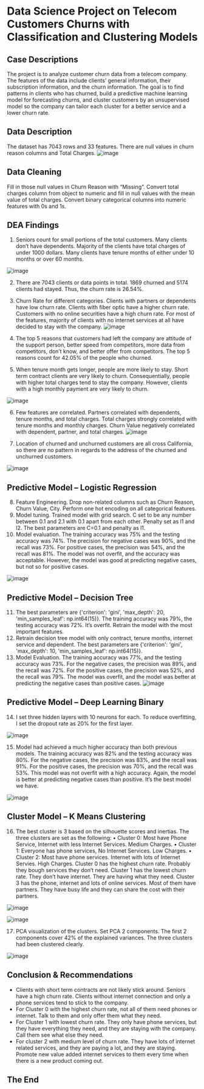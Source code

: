 # Data Science Project on Telecom Customers Churns with Classification and Clustering Models 

## Case Descriptions
The project is to analyze customer churn data from a telecom company. The features of the data include clients’ general information, their subscription information, and the churn information. The goal is to find patterns in clients who has churned, build a predictive machine learning model for forecasting churns, and cluster customers by an unsupervised model so the company can tailor each cluster for a better service and a lower churn rate.

## Data Description
The dataset has 7043 rows and 33 features. There are null values in churn reason columns and Total Charges.
![image](https://github.com/user-attachments/assets/1c342b4c-3208-4e1b-9de3-0dd7733a3611)

 
## Data Cleaning
Fill in those null values in Churn Reason with “Missing”.  Convert total charges column from object to numeric and fill in null values with the mean value of total charges.
Convert binary categorical columns into numeric features with 0s and 1s. 

## DEA Findings
1.	Seniors count for small portions of the total customers. Many clients don’t have dependents. Majority of the clients have total charges of under 1000 dollars. Many clients have tenure months of either under 10 months or over 60 months.

![image](https://github.com/user-attachments/assets/2724a6e8-59ab-4182-bb20-69e30953eeea)



2.	There are 7043 clients or data points in total. 1869 churned and 5174 clients had stayed. Thus, the churn rate is 26.54%.
3.	Churn Rate for different categories. Clients with partners or dependents have low churn rate. Clients with fiber optic have a higher churn rate. Customers with no online securities have a high churn rate. For most of the features, majority of clients with no internet services at all have decided to stay with the company. 
![image](https://github.com/user-attachments/assets/c022d48a-c624-4ab9-b1f6-61cef8d89449)


 
4.	The top 5 reasons that customers had left the company are attitude of the support person, better speed from competitors, more data from competitors, don’t know, and better offer from competitors. The top 5 reasons count for 42.05% of the people who churned. 

5.	When tenure month gets longer, people are more likely to stay. Short term contract clients are very likely to churn. Consequentially, people with higher total charges tend to stay the company. However, clients with a high monthly payment are very likely to churn. 

![image](https://github.com/user-attachments/assets/d391ac06-a2b6-4ab2-b617-1983a357818b)



 
6. Few features are correlated. Partners correlated with dependents, tenure months, and total charges. Total charges strongly correlated with tenure months and monthly charges. Churn Value negatively correlated with dependent, partner, and total charges. 
![image](https://github.com/user-attachments/assets/6abb691b-2239-4f7e-8e51-52282c7ce338)

7. Location of churned and unchurned customers are all cross California, so there are no pattern in regards to the address of the churned and unchurned customers.


![image](https://github.com/user-attachments/assets/3ab04682-ba00-477f-bf41-a9db3bc88682)


## Predictive Model – Logistic Regression
8.	Feature Engineering. Drop non-related columns such as Churn Reason, Churn Value, City. Perform one hot encoding on all categorical features.
9.	Model tuning. Trained model with grid search. C set to be any number between 0.1 and 2.1 with 0.1 apart from each other. Penalty set as l1 and l2. The best parameters are C=0.1 and penalty as l1.
10.	Model evaluation. The training accuracy was 75% and the testing accuracy was 74%. The precision for negative cases was 90%, and the recall was 73%. For positive cases, the precision was 54%, and the recall was 81%. The model was not overfit, and the accuracy was acceptable. However, the model was good at predicting negative cases, but not so for positive cases.


![image](https://github.com/user-attachments/assets/d17ce61b-4101-4223-8268-052853930071)


 
## Predictive Model – Decision Tree
11.	The best parameters are {'criterion': 'gini', 'max_depth': 20, 'min_samples_leaf': np.int64(15)}. The training accuracy was 79%, the testing accuracy was 72%. It’s overfit. Retrain the model with the most important features.
12.	Retrain decision tree model with only contract, tenure months, internet service and dependent. The best parameters are {'criterion': 'gini', 'max_depth': 10, 'min_samples_leaf': np.int64(15)}. 
13.	Model Evaluation. The training accuracy was 77%, and the testing accuracy was 73%. For the negative cases, the precision was 89%, and the recall was 72%. For the positive cases, the precision was 52%, and the recall was 79%. The model was overfit, and the model was better at predicting the negative cases than positive cases. 
 ![image](https://github.com/user-attachments/assets/cd323a61-eab0-4bad-92c1-2d9be6b2e184)
 

## Predictive Model – Deep Learning Binary
14. I set three hidden layers with 10 neurons for each. To reduce overfitting, I set the dropout rate as 20% for the first layer.

![image](https://github.com/user-attachments/assets/16e951bd-c30a-4822-9fcf-2bc618a5fdfa)



15.	 Model had achieved a much higher accuracy than both previous models. The training accuracy was 82% and the testing accuracy was 80%. For the negative cases, the precision was 83%, and the recall was 91%. For the positive cases, the precision was 70%, and the recall was 53%. This model was not overfit with a high accuracy. Again, the model is better at predicting negative cases than positive. It’s the best model we have.
 
 ![image](https://github.com/user-attachments/assets/681bb607-01a4-4297-b761-ba757cace093)



## Cluster Model – K Means Clustering
16.	The best cluster is 3 based on the silhouette scores and inertias. The three clusters are set as the following:
•	Cluster 0: Most have Phone Service, Internet with less Internet Services. Medium Charges.
•	Cluster 1: Everyone has phone services, No Internet Services. Low Charges.
•	Cluster 2: Most have phone services. Internet with lots of Internet Servies. High Charges.
Cluster 0 has the highest churn rate. Probably they bough services they don’t need. Cluster 1 has the lowest churn rate. They don’t have internet. They are having what they need. Cluster 3 has the phone, internet and lots of online services. Most of them have partners. They have busy life and they can share the cost with their partners.



![image](https://github.com/user-attachments/assets/ff98f598-54c9-4da8-aa9a-5f0223cc5233)

![image](https://github.com/user-attachments/assets/efeb511a-0356-4cc7-93ad-03dab7b35d6b)

 
17.	PCA visualization of the clusters. Set PCA 2 components. The first 2 components cover 42% of the explained variances. The three clusters had been clustered clearly.


![image](https://github.com/user-attachments/assets/0bc9b1b6-67ed-4efb-b4c3-9df7a8ed2f81)


 

## Conclusion & Recommendations
*	Clients with short term contracts are not likely stick around. Seniors have a high churn rate. Clients without internet connection and only a phone services tend to stick to the company.
*	For Cluster 0 with the highest churn rate, not all of them need phones or internet. Talk to them and only offer them what they need.
*	For Cluster 1 with lowest churn rate. They only have phone services, but they have everything they need, and they are staying with the company. Call them see what else they need.
*	For cluster 2 with medium level of churn rate. They have lots of internet related services, and they are paying a lot, and they are staying. Promote new value added internet services to them every time when there is a new product coming out.

  ## The End


